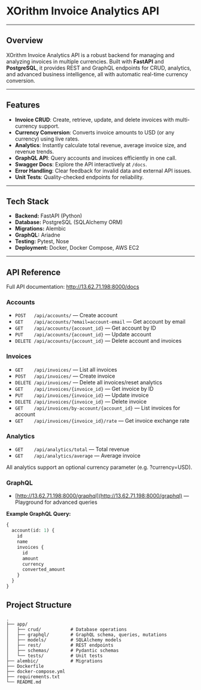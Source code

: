 # XOrithm Invoice Analytics API

---

## Overview

XOrithm Invoice Analytics API is a robust backend for managing and analyzing invoices in multiple currencies. Built with **FastAPI** and **PostgreSQL**, it provides REST and GraphQL endpoints for CRUD, analytics, and advanced business intelligence, all with automatic real-time currency conversion.

---

## Features

- **Invoice CRUD**: Create, retrieve, update, and delete invoices with multi-currency support.
- **Currency Conversion**: Converts invoice amounts to USD (or any currency) using live rates.
- **Analytics**: Instantly calculate total revenue, average invoice size, and revenue trends.
- **GraphQL API**: Query accounts and invoices efficiently in one call.
- **Swagger Docs**: Explore the API interactively at `/docs`.
- **Error Handling**: Clear feedback for invalid data and external API issues.
- **Unit Tests**: Quality-checked endpoints for reliability.

---

## Tech Stack

- **Backend:** FastAPI (Python)
- **Database:** PostgreSQL (SQLAlchemy ORM)
- **Migrations:** Alembic
- **GraphQL:** Ariadne
- **Testing:** Pytest, Nose
- **Deployment:** Docker, Docker Compose, AWS EC2

---

## API Reference
Full API documentation: http://13.62.71.198:8000/docs

### Accounts

- `POST   /api/accounts/` — Create account
- `GET    /api/accounts/?email=account-email` — Get account by email
- `GET    /api/accounts/{account_id}` — Get account by ID
- `PUT    /api/accounts/{account_id}` — Update account
- `DELETE /api/accounts/{account_id}` — Delete account and invoices

### Invoices

- `GET    /api/invoices/` — List all invoices
- `POST   /api/invoices/` — Create invoice
- `DELETE /api/invoices/` — Delete all invoices/reset analytics
- `GET    /api/invoices/{invoice_id}` — Get invoice by ID
- `PUT    /api/invoices/{invoice_id}` — Update invoice
- `DELETE /api/invoices/{invoice_id}` — Delete invoice
- `GET    /api/invoices/by-account/{account_id}` — List invoices for account
- `GET    /api/invoices/{invoice_id}/rate` — Get invoice exchange rate

### Analytics

- `GET    /api/analytics/total` — Total revenue
- `GET    /api/analytics/average` — Average invoice

All analytics support an optional currency parameter (e.g. ?currency=USD).

### GraphQL

- [http://13.62.71.198:8000/graphql](http://13.62.71.198:8000/graphql) — Playground for advanced queries

**Example GraphQL Query:**

```graphql
{
  account(id: 1) {
    id
    name
    invoices {
      id
      amount
      currency
      converted_amount
    }
  }
}
```

## Project Structure

```plaintext
.
├── app/
│   ├── crud/           # Database operations
│   ├── graphql/        # GraphQL schema, queries, mutations
│   ├── models/         # SQLAlchemy models
│   ├── rest/           # REST endpoints
│   ├── schemas/        # Pydantic schemas
│   └── tests/          # Unit tests
├── alembic/            # Migrations
├── Dockerfile
├── docker-compose.yml
├── requirements.txt
└── README.md

```
